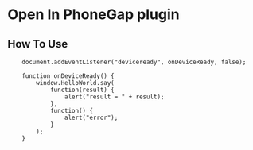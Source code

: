# Open In PhoneGap plugin

## How To Use

        document.addEventListener("deviceready", onDeviceReady, false);

        function onDeviceReady() {        
            window.HelloWorld.say( 
                function(result) {
                    alert("result = " + result);
                },
                function() {
                    alert("error");
                }
            );
        }